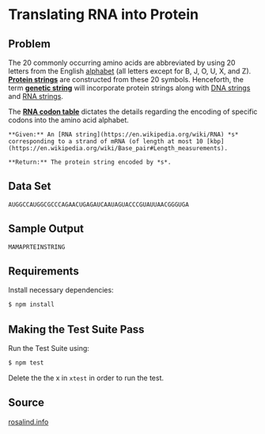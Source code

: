 # Translating RNA into Protein

## Problem
The 20 commonly occurring amino acids are abbreviated by using 20 letters from the English [alphabet](https://en.wikipedia.org/wiki/Alphabet_(computer_science)) (all letters except for B, J, O, U, X, and Z). **[Protein strings](https://en.wikipedia.org/wiki/Protein)** are constructed from these 20 symbols. Henceforth, the term **[genetic string](https://en.wikipedia.org/wiki/Polymer)** will incorporate protein strings along with [DNA strings](https://en.wikipedia.org/wiki/DNA) and [RNA strings](https://en.wikipedia.org/wiki/RNA).

The **[RNA codon table](https://en.wikipedia.org/wiki/Genetic_code#RNA_codon_table)** dictates the details regarding the encoding of specific codons into the amino acid alphabet.

    **Given:** An [RNA string](https://en.wikipedia.org/wiki/RNA) *s* corresponding to a strand of mRNA (of length at most 10 [kbp](https://en.wikipedia.org/wiki/Base_pair#Length_measurements).

    **Return:** The protein string encoded by *s*.

## Data Set
```
AUGGCCAUGGCGCCCAGAACUGAGAUCAAUAGUACCCGUAUUAACGGGUGA
```

## Sample Output
```
MAMAPRTEINSTRING
```

## Requirements
Install necessary dependencies:
```bash
$ npm install
```

## Making the Test Suite Pass
Run the Test Suite using:
```bash
$ npm test
```

Delete the the x in `xtest` in order to run the test.

## Source

[rosalind.info](http://rosalind.info/problems/prot/)